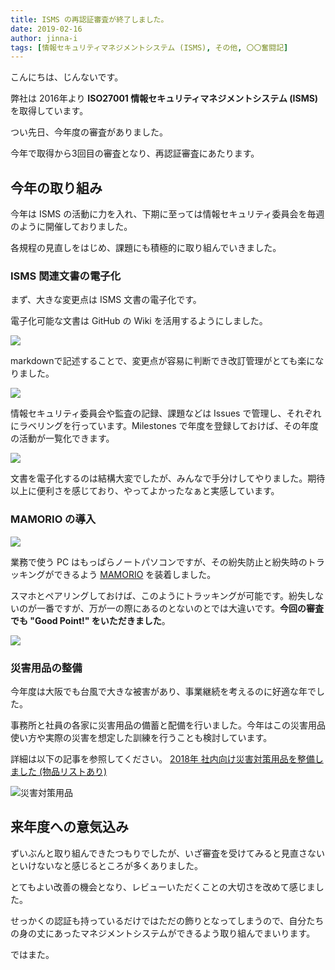 ```yaml
---
title: ISMS の再認証審査が終了しました。
date: 2019-02-16
author: jinna-i
tags: [情報セキュリティマネジメントシステム (ISMS), その他, 〇〇奮闘記]
---
```


こんにちは、じんないです。

弊社は 2016年より **ISO27001 情報セキュリティマネジメントシステム (ISMS)** を取得しています。

つい先日、今年度の審査がありました。

今年で取得から3回目の審査となり、再認証審査にあたります。

## 今年の取り組み

今年は ISMS の活動に力を入れ、下期に至っては情報セキュリティ委員会を毎週のように開催しておりました。

各規程の見直しをはじめ、課題にも積極的に取り組んでいきました。

### ISMS 関連文書の電子化

まず、大きな変更点は ISMS 文書の電子化です。

電子化可能な文書は GitHub の Wiki を活用するようにしました。

![](images/completed-isms-recertification-audit-1.png)

markdownで記述することで、変更点が容易に判断でき改訂管理がとても楽になりました。

![](images/completed-isms-recertification-audit-2.png)

情報セキュリティ委員会や監査の記録、課題などは Issues で管理し、それぞれにラベリングを行っています。Milestones で年度を登録しておけば、その年度の活動が一覧化できます。

![](images/completed-isms-recertification-audit-3.png)

文書を電子化するのは結構大変でしたが、みんなで手分けしてやりました。期待以上に便利さを感じており、やってよかったなぁと実感しています。


### MAMORIO の導入

![](images/completed-isms-recertification-audit-4.jpg)

業務で使う PC はもっぱらノートパソコンですが、その紛失防止と紛失時のトラッキングができるよう [MAMORIO](https://mamorio.jp/) を装着しました。

スマホとペアリングしておけば、このようにトラッキングが可能です。紛失しないのが一番ですが、万が一の際にあるのとないのとでは大違いです。**今回の審査でも "Good Point!" をいただきました**。

![](images/completed-isms-recertification-audit-5.jpg)




### 災害用品の整備

今年度は大阪でも台風で大きな被害があり、事業継続を考えるのに好適な年でした。

事務所と社員の各家に災害用品の備蓄と配備を行いました。今年はこの災害用品使い方や実際の災害を想定した訓練を行うことも検討しています。

詳細は以下の記事を参照してください。
[2018年 社内向け災害対策用品を整備しました (物品リストあり)](/emergency-packing/)

![災害対策用品](images/completed-isms-recertification-audit-6.jpg)


## 来年度への意気込み

ずいぶんと取り組んできたつもりでしたが、いざ審査を受けてみると見直さないといけないなと感じるところが多くありました。

とてもよい改善の機会となり、レビューいただくことの大切さを改めて感じました。

せっかくの認証も持っているだけではただの飾りとなってしまうので、自分たちの身の丈にあったマネジメントシステムができるよう取り組んでまいります。

ではまた。